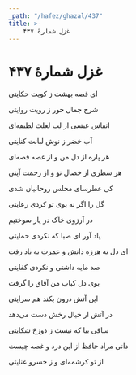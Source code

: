 ```yaml
---
_path: "/hafez/ghazal/437"
title: >-
    غزل شمارهٔ ۴۳۷
---
```

# غزل شمارهٔ ۴۳۷

<div class="b" id="bn1"><div class="m1"><p>ای قصه بهشت ز کویت حکایتی</p></div>
<div class="m2"><p>شرح جمال حور ز رویت روایتی</p></div></div>
<div class="b" id="bn2"><div class="m1"><p>انفاس عیسی از لب لعلت لطیفه‌ای</p></div>
<div class="m2"><p>آب خضر ز نوش لبانت کنایتی</p></div></div>
<div class="b" id="bn3"><div class="m1"><p>هر پاره از دل من و از غصه قصه‌ای</p></div>
<div class="m2"><p>هر سطری از خصال تو و از رحمت آیتی</p></div></div>
<div class="b" id="bn4"><div class="m1"><p>کی عطرسای مجلس روحانیان شدی</p></div>
<div class="m2"><p>گل را اگر نه بوی تو کردی رعایتی</p></div></div>
<div class="b" id="bn5"><div class="m1"><p>در آرزوی خاک در یار سوختیم</p></div>
<div class="m2"><p>یاد آور ای صبا که نکردی حمایتی</p></div></div>
<div class="b" id="bn6"><div class="m1"><p>ای دل به هرزه دانش و عمرت به باد رفت</p></div>
<div class="m2"><p>صد مایه داشتی و نکردی کفایتی</p></div></div>
<div class="b" id="bn7"><div class="m1"><p>بوی دل کباب من آفاق را گرفت</p></div>
<div class="m2"><p>این آتش درون بکند هم سرایتی</p></div></div>
<div class="b" id="bn8"><div class="m1"><p>در آتش ار خیال رخش دست می‌دهد</p></div>
<div class="m2"><p>ساقی بیا که نیست ز دوزخ شکایتی</p></div></div>
<div class="b" id="bn9"><div class="m1"><p>دانی مراد حافظ از این درد و غصه چیست</p></div>
<div class="m2"><p>از تو کرشمه‌ای و ز خسرو عنایتی</p></div></div>
